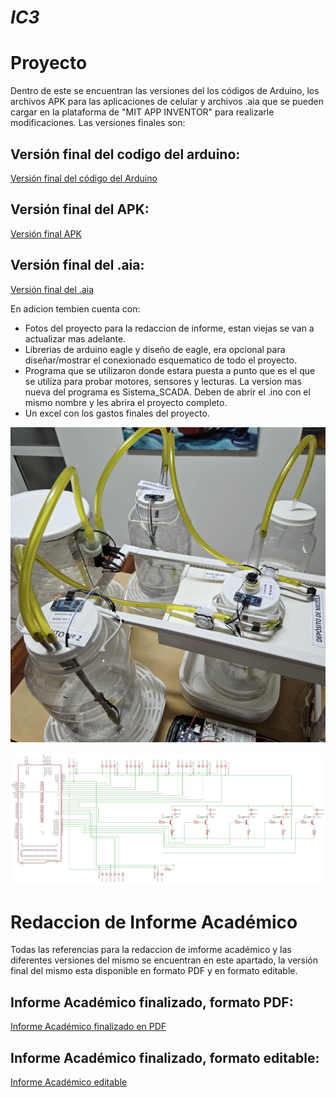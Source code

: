 # **_IC3_**

# Proyecto
Dentro de este se encuentran las versiones del los códigos de Arduino, los archivos APK para las aplicaciones de celular y archivos .aia que se pueden cargar en la plataforma de "MIT APP INVENTOR" para realizarle modificaciones. Las versiones finales son:

## Versión final del codigo del arduino:
[Versión final del código del Arduino](https://github.com/equipoPI/IC1/tree/main/Proyecto/Programa/SCADA.V4)

## Versión final del APK:
[Versión final APK](https://github.com/equipoPI/IC1/blob/main/Proyecto/APKs%20y%20.aia/App_SCADAV3.apk)

## Versión final del .aia:
[Versión final del .aia](https://github.com/equipoPI/IC1/blob/main/Proyecto/APKs%20y%20.aia/App_SCADAV3.aia)

En adicion tembien cuenta con:
- Fotos del proyecto para la redaccion de informe, estan viejas se van a actualizar mas adelante.
- Librerias de arduino eagle y diseño de eagle, era opcional para diseñar/mostrar el conexionado esquematico de todo el proyecto.
- Programa que se utilizaron donde estara puesta a punto que es el que se utiliza para probar motores, sensores y lecturas. La version mas nueva del programa es Sistema_SCADA. Deben de abrir el .ino con el mismo nombre y les abrira el proyecto completo.
- Un excel con los gastos finales del proyecto.

![Logo de GitHub](https://github.com/equipoPI/IC1/blob/main/Proyecto/Fotos%20del%20proyecto/IMG-20230318-WA0009.jpg)

<p align="center">
  <img src="https://github.com/equipoPI/IC1/blob/main/Proyecto/Fotos%20del%20proyecto/Diagrama%201.png" alt="Descripción de la imagen" />
</p>

# Redaccion de Informe Académico
Todas las referencias para la redaccion de imforme académico y las diferentes versiones del mismo se encuentran en este apartado, la versión final del mismo esta disponible en formato PDF y en formato editable.

## Informe Académico finalizado, formato PDF:
[Informe Académico finalizado en PDF](https://github.com/equipoPI/IC1/blob/main/Redaccion%20Informe%20academico/Trabajo%20Final%20IC1-%20Chiabo%2C%20Kuhn%2C%20Palomeque.pdf)

## Informe Académico finalizado, formato editable:
[Informe Académico editable](https://github.com/equipoPI/IC1/blob/main/Redaccion%20Informe%20academico/Trabajo%20Final%20IC1-%20Chiabo%2C%20Kuhn%2C%20Palomeque.docx)

